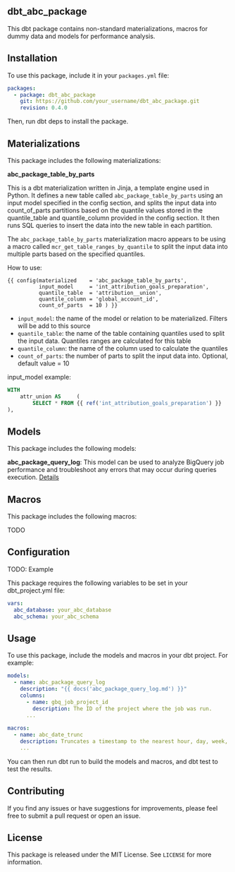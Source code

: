 ## dbt_abc_package

This dbt package contains non-standard materializations, macros for dummy data and models for performance analysis.

## Installation

To use this package, include it in your `packages.yml` file:

```yml
packages:
  - package: dbt_abc_package
    git: https://github.com/your_username/dbt_abc_package.git
    revision: 0.4.0
```

Then, run dbt deps to install the package.

## Materializations

This package includes the following materializations:

**abc_package_table_by_parts**

This is a dbt materialization written in Jinja, a template engine used in Python. It defines a new table called `abc_package_table_by_parts` using an input model specified in the config section, and splits the input data into count_of_parts partitions based on the quantile values stored in the quantile_table and quantile_column provided in the config section. It then runs SQL queries to insert the data into the new table in each partition.

The `abc_package_table_by_parts` materialization macro appears to be using a macro called `mcr_get_table_ranges_by_quantile` to split the input data into multiple parts based on the specified quantiles.

How to use:

```jinja
{{ config(materialized    = 'abc_package_table_by_parts',
          input_model     = 'int_attribution_goals_preparation',
          quantile_table  = 'attribution__union',
          quantile_column = 'global_account_id',
          count_of_parts  = 10 ) }}
```

* `input_model`: the name of the model or relation to be materialized. Filters will be add to this source
* `quantile_table`: the name of the table containing quantiles used to split the input data. Quantiles ranges are calculated for this table
* `quantile_column`: the name of the column used to calculate the quantiles
* `count_of_parts`: the number of parts to split the input data into. Optional, default value = 10

input_model example:
```sql
WITH
    attr_union AS     (
        SELECT * FROM {{ ref('int_attribution_goals_preparation') }}
),
```

## Models

This package includes the following models:

**abc_package_query_log**: This model can be used to analyze BigQuery job performance and troubleshoot any errors that may occur during queries execution.
[Details](docs/abc_package_query_log.md)

## Macros

This package includes the following macros:

TODO

## Configuration

TODO: Example

This package requires the following variables to be set in your dbt_project.yml file:

```yaml
vars:
  abc_database: your_abc_database
  abc_schema: your_abc_schema
```

## Usage

To use this package, include the models and macros in your dbt project. For example:

```yaml
models:
  - name: abc_package_query_log
    description: "{{ docs('abc_package_query_log.md') }}"
    columns:
      - name: gbq_job_project_id
        description: The ID of the project where the job was run.
      ...
    
macros:
  - name: abc_date_trunc
    description: Truncates a timestamp to the nearest hour, day, week, or month.
    ...
```

You can then run dbt run to build the models and macros, and dbt test to test the results.

## Contributing

If you find any issues or have suggestions for improvements, please feel free to submit a pull request or open an issue.

## License

This package is released under the MIT License. See `LICENSE` for more information.

